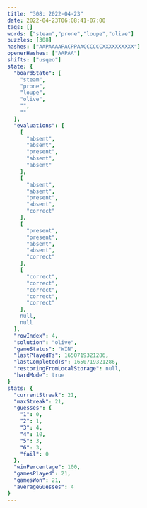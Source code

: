 ```yaml
---
title: "308: 2022-04-23"
date: 2022-04-23T06:08:41-07:00
tags: []
words: ["steam","prone","loupe","olive"]
puzzles: [308]
hashes: ["AAPAAAAPACPPAACCCCCCXXXXXXXXXX"]
openerHashes: ["AAPAA"]
shifts: ["usqeo"]
state: {
  "boardState": [
    "steam",
    "prone",
    "loupe",
    "olive",
    "",
    ""
  ],
  "evaluations": [
    [
      "absent",
      "absent",
      "present",
      "absent",
      "absent"
    ],
    [
      "absent",
      "absent",
      "present",
      "absent",
      "correct"
    ],
    [
      "present",
      "present",
      "absent",
      "absent",
      "correct"
    ],
    [
      "correct",
      "correct",
      "correct",
      "correct",
      "correct"
    ],
    null,
    null
  ],
  "rowIndex": 4,
  "solution": "olive",
  "gameStatus": "WIN",
  "lastPlayedTs": 1650719321286,
  "lastCompletedTs": 1650719321286,
  "restoringFromLocalStorage": null,
  "hardMode": true
}
stats: {
  "currentStreak": 21,
  "maxStreak": 21,
  "guesses": {
    "1": 0,
    "2": 1,
    "3": 4,
    "4": 10,
    "5": 3,
    "6": 3,
    "fail": 0
  },
  "winPercentage": 100,
  "gamesPlayed": 21,
  "gamesWon": 21,
  "averageGuesses": 4
}
---
```


<!-- more -->
